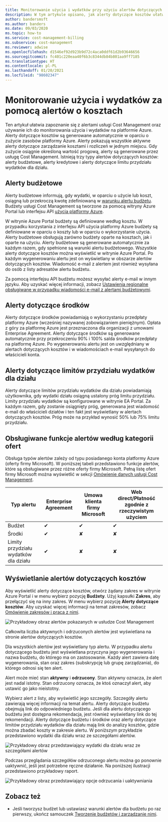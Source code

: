 ```yaml
---
title: Monitorowanie użycia i wydatków przy użyciu alertów dotyczących kosztów
description: W tym artykule opisano, jak alerty dotyczące kosztów ułatwiają monitorowanie użycia i wydatków w usłudze Azure Cost Management.
author: bandersmsft
ms.author: banders
ms.date: 09/03/2020
ms.topic: how-to
ms.service: cost-management-billing
ms.subservice: cost-management
ms.reviewer: adwise
ms.openlocfilehash: d1546ef92d923b9d72c4aca0ddf61d2b93646656
ms.sourcegitcommit: fc401c220eaa40f6b3c8344db84b801aa9ff7185
ms.translationtype: HT
ms.contentlocale: pl-PL
ms.lasthandoff: 01/20/2021
ms.locfileid: "98602347"
---
```

# <a name="use-cost-alerts-to-monitor-usage-and-spending"></a>Monitorowanie użycia i wydatków za pomocą alertów o kosztach

Ten artykuł ułatwia zapoznanie się z alertami usługi Cost Management oraz używanie ich do monitorowania użycia i wydatków na platformie Azure. Alerty dotyczące kosztów są generowane automatycznie w oparciu o zużycie zasobów platformy Azure. Alerty pokazują wszystkie aktywne alerty dotyczące zarządzanie kosztami i rozliczeń w jednym miejscu. Gdy zużycie osiągnie określoną wartość progową, alerty są generowane przez usługę Cost Management. Istnieją trzy typy alertów dotyczących kosztów: alerty budżetowe, alerty kredytowe i alerty dotyczące limitu przydziału wydatków dla działu.

## <a name="budget-alerts"></a>Alerty budżetowe

Alerty budżetowe informują, gdy wydatki, w oparciu o użycie lub koszt, osiągną lub przekroczą kwotę zdefiniowaną w [warunku alertu budżetu](tutorial-acm-create-budgets.md). Budżety usługi Cost Management są tworzone za pomocą witryny Azure Portal lub interfejsu API [użycia platformy Azure](/rest/api/consumption).

W witrynie Azure Portal budżety są definiowane według kosztu. W przypadku korzystania z interfejsu API użycia platformy Azure budżety są definiowane w oparciu o koszty lub w oparciu o wykorzystanie użycia. Alerty budżetowe obsługują zarówno budżety oparte na kosztach, jak i oparte na użyciu. Alerty budżetowe są generowane automatycznie za każdym razem, gdy spełnione są warunki alertu budżetowego. Wszystkie alerty dotyczące kosztów można wyświetlić w witrynie Azure Portal. Po każdym wygenerowaniu alertu jest on wyświetlany w obszarze alertów dotyczących kosztów. Wiadomość e-mail z alertem jest również wysyłana do osób z listy adresatów alertu budżetu.

Za pomocą interfejsu API budżetu możesz wysyłać alerty e-mail w innym języku. Aby uzyskać więcej informacji, zobacz [Ustawienia regionalne obsługiwane w przypadku wiadomości e-mail z alertami budżetowymi](manage-automation.md#supported-locales-for-budget-alert-emails).

## <a name="credit-alerts"></a>Alerty dotyczące środków

Alerty dotyczące środków powiadamiają o wykorzystaniu przedpłaty platformy Azure (wcześniej nazywanej zobowiązaniem pieniężnym). Opłata z góry za platformę Azure jest przeznaczona dla organizacji z umowami Enterprise Agreement. Alerty dotyczące środków są generowane automatycznie przy przekroczeniu 90% i 100% salda środków przedpłaty na platformę Azure. Po wygenerowaniu alertu jest on uwzględniany w alertach dotyczących kosztów i w wiadomościach e-mail wysyłanych do właścicieli konta.

## <a name="department-spending-quota-alerts"></a>Alerty dotyczące limitów przydziału wydatków dla działu

Alerty dotyczące limitów przydziału wydatków dla działu powiadamiają użytkownika, gdy wydatki działu osiągną ustalony próg limitu przydziału. Limity przydziału wydatków są konfigurowane w witrynie EA Portal. Za każdym razem, gdy zostanie osiągnięty próg, generowana jest wiadomość e-mail do właścicieli działów i ten fakt jest wyświetlany w alertach dotyczących kosztów. Próg może na przykład wynosić 50% lub 75% limitu przydziału.

## <a name="supported-alert-features-by-offer-categories"></a>Obsługiwane funkcje alertów według kategorii ofert

Obsługa typów alertów zależy od typu posiadanego konta platformy Azure (oferty firmy Microsoft). W poniższej tabeli przedstawiono funkcje alertów, które są obsługiwane przez różne oferty firmy Microsoft. Pełną listę ofert firmy Microsoft można wyświetlić w sekcji [Omówienie danych usługi Cost Management](understand-cost-mgt-data.md).

| Typ alertu | Enterprise Agreement | Umowa klienta firmy Microsoft | Web direct/Płatność zgodnie z rzeczywistym użyciem |
|---|---|---|---|
| Budżet | ✔ | ✔ | ✔ |
| Środki | ✔ |✘ | ✘ |
| Limity przydziału wydatków dla działu | ✔ | ✘ | ✘ |



## <a name="view-cost-alerts"></a>Wyświetlanie alertów dotyczących kosztów

Aby wyświetlić alerty dotyczące kosztów, otwórz żądany zakres w witrynie Azure Portal i w menu wybierz pozycję **Budżety**. Użyj kapsułki **Zakres**, aby przełączyć się na inny zakres. W menu wybierz pozycję **Alerty dotyczące kosztów**. Aby uzyskać więcej informacji na temat zakresów, zobacz [Omówienie zakresów i praca z nimi](understand-work-scopes.md).

![Przykładowy obraz alertów pokazanych w usłudze Cost Management](./media/cost-mgt-alerts-monitor-usage-spending/budget-alerts-fullscreen.png)

Całkowita liczba aktywnych i odrzuconych alertów jest wyświetlana na stronie alertów dotyczących kosztów.

Dla wszystkich alertów jest wyświetlany typ alertu. W przypadku alertu dotyczącego budżetu jest wyświetlana przyczyna jego wygenerowania i nazwa budżetu, do którego ma on zastosowanie. Każdy alert zawiera datę wygenerowania, stan oraz zakres (subskrypcję lub grupę zarządzania), do którego odnosi się ten alert.

Alert może mieć stan **aktywny** i **odrzucony**. Stan aktywny oznacza, że alert jest nadal istotny. Stan odrzucony oznacza, że ktoś oznaczył alert, aby ustawić go jako nieistotny.

Wybierz alert z listy, aby wyświetlić jego szczegóły. Szczegóły alertu zawierają więcej informacji na temat alertu. Alerty dotyczące budżetu obejmują link do odpowiedniego budżetu. Jeśli dla alertu dotyczącego budżetu jest dostępna rekomendacja, jest również wyświetlany link do tej rekomendacji. Alerty dotyczące budżetu i środków oraz alerty dotyczące limitów przydziału wydatków dla działu mają link do analizy kosztów, gdzie można zbadać koszty w zakresie alertu. W poniższym przykładzie przedstawiono wydatki dla działu wraz ze szczegółami alertów.

![Przykładowy obraz przedstawiający wydatki dla działu wraz ze szczegółami alertów](./media/cost-mgt-alerts-monitor-usage-spending/dept-spending-selected-with-credits.png)

Podczas przeglądania szczegółów odrzuconego alertu można go ponownie uaktywnić, jeśli jest potrzebne ręczne działanie. Na poniższej ilustracji przedstawiono przykładowy raport.

![Przykładowy obraz przedstawiający opcje odrzucania i uaktywniania](./media/cost-mgt-alerts-monitor-usage-spending/Dismiss-reactivate-options.png)

## <a name="see-also"></a>Zobacz też

- Jeśli tworzysz budżet lub ustawiasz warunki alertów dla budżetu po raz pierwszy, ukończ samouczek [Tworzenie budżetów i zarządzanie nimi](tutorial-acm-create-budgets.md).